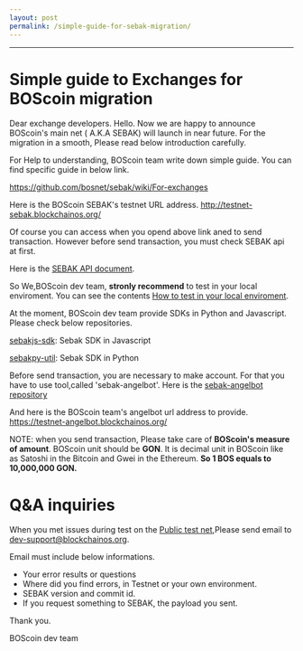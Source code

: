 ```yaml
---
layout: post
permalink: /simple-guide-for-sebak-migration/
---
```

---
# Simple guide to Exchanges for BOScoin migration

Dear exchange developers.
Hello.
Now we are happy to announce BOScoin's main net ( A.K.A SEBAK) will launch in near future. 
For the migration in a smooth, Please read below introduction carefully.

For Help to understanding, BOScoin team write down simple guide. You can find specific guide in below link. 

https://github.com/bosnet/sebak/wiki/For-exchanges

Here is the BOScoin SEBAK's testnet URL address.
http://testnet-sebak.blockchainos.org/

Of course you can access when you opend above link aned to send transaction. However before send transaction, you must check SEBAK api at first. 

Here is the [SEBAK API document](https://bosnet.github.io/docs/api/).

So We,BOScoin dev team, **stronly recommend** to test in your local enviroment. You can see the contents [How to test in your local enviroment](http://devteam.blockchainos.org/docs/SEBAK-deployment-standalone/).

At the moment, BOScoin dev team provide SDKs in Python and Javascript. Please check below repositories. 

[sebakjs-sdk](https://github.com/bosnet/sebakjs-sdk): Sebak SDK in Javascript

[sebakpy-util](https://github.com/spikeekips/sebakpy-util): Sebak SDK in Python

Before send transaction, you are necessary to make account. For that you have to use tool,called 'sebak-angelbot'. 
Here is the [sebak-angelbot repository](https://github.com/spikeekips/sebak-angelbot)

And here is the BOScoin team's angelbot url address to provide.
https://testnet-angelbot.blockchainos.org/

NOTE: when you send transaction, Please take care of **BOScoin's measure of amount**. 
 BOScoin unit should be **GON**. It is decimal unit in BOScoin like as Satoshi in the Bitcoin and Gwei in the Ethereum. 
**So 1 BOS equals to 10,000,000 GON.**

# Q&A inquiries

When you met issues during test on the [Public test net](http://testnet-sebak.blockchainos.org/),Please send email to dev-support@blockchainos.org.

Email must include below informations.
- Your error results or questions
- Where did you find errors, in Testnet or your own environment.
- SEBAK version and commit id.
- If you request something to SEBAK, the payload you sent.

Thank you.

BOScoin dev team






